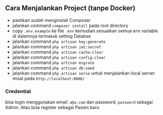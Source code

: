 ## Cara Menjalankan Project (tanpe Docker)
- pastikan sudah menginstall Composer
- jalankan command `composer install` pada root directory
- copy `.env.example` ke file `.env` kemudian sesuaikan semua env variable di dalamnya termasuk setting Databse
- jalankan command `php artisan key:generate` 
- jalankan command `php artisan jwt:secret` 
- jalankan command `php artisan cache:clear` 
- jalankan command `php artisan config:clear` 
- jalankan command `php artisan migrate`
- jalankan command `php artisan db:seed`
- jalankan command `php artisan serve` untuk menjalankan local server misal pada `http://localhost:8000/`

### Credential
bisa login menggunakan email: `a@a.com` dan password: `password` sebagai Admin. Atau bisa register sebagai Pasien baru